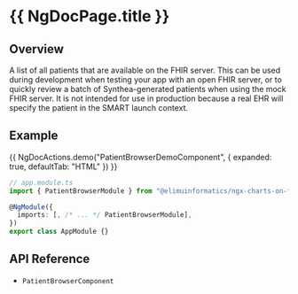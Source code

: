 # {{ NgDocPage.title }}

## Overview

A list of all patients that are available on the FHIR server. This can be used during development when testing your app with an open FHIR server, or to quickly review a batch of Synthea-generated patients when using the mock FHIR server. It is not intended for use in production because a real EHR will specify the patient in the SMART launch context.

## Example

{{ NgDocActions.demo("PatientBrowserDemoComponent", { expanded: true, defaultTab: "HTML" }) }}

```ts
// app.module.ts
import { PatientBrowserModule } from "@elimuinformatics/ngx-charts-on-fhir";

@NgModule({
  imports: [, /* ... */ PatientBrowserModule],
})
export class AppModule {}
```

## API Reference

- `PatientBrowserComponent`
